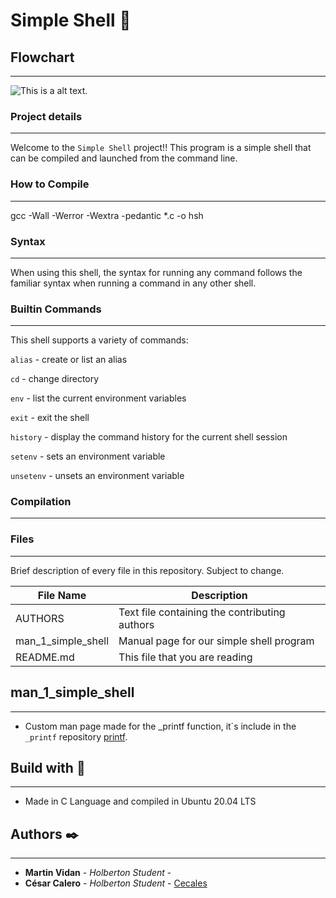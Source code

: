 # Simple Shell  :floppy_disk: 

## Flowchart
---
![This is a alt text.](https://app.code2flow.com/0FVgTQYGFEqX.png "flowchart.")

### Project details
---
Welcome to the `Simple Shell` project!! This program is a simple shell that can be compiled and launched from the command line.

### How to Compile
---
gcc -Wall -Werror -Wextra -pedantic *.c -o hsh


### Syntax
---
When using this shell, the syntax for running any command follows the familiar syntax when running a command in any other shell.


### Builtin Commands
---
This shell supports a variety of commands:

`alias` - create or list an alias

`cd` - change directory

`env` - list the current environment variables

`exit` - exit the shell

`history` - display the command history for the current shell session

`setenv` - sets an environment variable

`unsetenv` - unsets an environment variable

### Compilation
---
### Files
---
Brief description of every file in this repository. Subject to change.

| File Name | Description |
| --- | --- |
| AUTHORS | Text file containing the contributing authors |
| man_1_simple_shell | Manual page for our simple shell program |
| README.md | This file that you are reading |


## man_1_simple_shell
---
* Custom man page made for the _printf function, it´s include in the `_printf` repository [printf](https://github.com/hedaecra/printf).

## Build with :wrench:
---
* Made in C Language and compiled in Ubuntu 20.04 LTS

## Authors :black_nib:
---
* **Martin Vidan** - *Holberton Student* - [](https://github.com/)
* **César Calero** - *Holberton Student* - [Cecales](https://github.com/Cecales)
